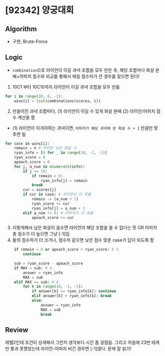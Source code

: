 # [92342] 양궁대회
## Algorithm
- 구현, Brute-Force
## Logic
- ```combination```으로 라이언이 이길 과녁 조합을 모두 만든 후, 해당 조합마다 화살 분배+어피치 점수와 비교를 통해서 제일 점수차가 큰 경우를 찾으면 된다!
1. 10C1 부터 10C10까지 라이언이 이길 과녁 조합을 모두 만듦
```python
for i in range(10, 0, -1):
    wins[i] = list(combinations(scores, i))
```
2. 만들어진 과녁 조합마다, (1) 라이언이 이길 수 있게 화살 분배 (2) 라이언/어피치 점수 계산을 함
- (1) 라이언이 이겨야하는 과녁이면, ```어피치가 해당 과녁에 쏜 화살 수 + 1``` 만큼만 맞추면 됨
```python
for case in wins[i]:
    remain = n # 라이언 남은 화살 수
    ryan_info = [0 for _ in range(10, -1, -1)]
    ryan_score = 0
    apeach_score = 0
    for j, a_num in enumerate(info):
        if j == 10:
            if remain > 0:
                ryan_info[j] = remain
            break
        cur = scores[j]
        if cur in case: # 라이언이 더 맞춤
            remain -= (a_num + 1)
            ryan_score += cur
            ryan_info[j] = a_num + 1
        elif a_num != 0: # 어피치가 더 맞춤
            apeach_score += cur
```
3. 이렇게해서 남은 화살이 음수면 라이언이 해당 조합을 쏠 수 없다는 뜻 OR 어피치 총 점수가 더 높으면 그냥 [-1]임
4. 둘의 점수차가 더 크거나, 점수차 같으면 낮은 점수 맞춘 case가 답이 되도록 함
```python
    if remain < 0 or apeach_score > ryan_score: # 3.
        continue
    
    sub = ryan_score - apeach_score
    if MAX < sub: # 4.
        answer = ryan_info
        MAX = sub
    elif MAX == sub: # 4.
        for k in range(10, -1, -1):
            if answer[k] == ryan_info[k]: continue
            elif answer[k] > ryan_info[k]: break
            else:
                answer = ryan_info
                MAX = sub
                break
```

## Review
레벨2인데 조건이 상세해서 그런지 생각보다 시간 좀 걸렸음. 그리고 처음에 23번 테케만 통과 못했었는데 라이언-어피치 비긴 경우면 [-1]였다. 문제 잘 읽기!